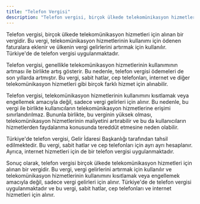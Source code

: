 ```yaml
---
title: "Telefon Vergisi"
description: "Telefon vergisi, birçok ülkede telekomünikasyon hizmetleri için alınan bir vergidir."
---
```


Telefon vergisi, birçok ülkede telekomünikasyon hizmetleri için alınan bir vergidir. Bu vergi, telekomünikasyon
hizmetlerinin kullanımı için ödenen faturalara eklenir ve ülkenin vergi gelirlerini artırmak için kullanılır. Türkiye'de
de telefon vergisi uygulanmaktadır.

Telefon vergisi, genellikle telekomünikasyon hizmetlerinin kullanımının artması ile birlikte artış gösterir. Bu nedenle,
telefon vergisi ödemeleri de son yıllarda artmıştır. Bu vergi, sabit hatlar, cep telefonları, internet ve diğer
telekomünikasyon hizmetleri gibi birçok farklı hizmet için alınabilir.

Telefon vergisi, telekomünikasyon hizmetlerinin kullanımını kısıtlamak veya engellemek amacıyla değil, sadece vergi
gelirleri için alınır. Bu nedenle, bu vergi ile birlikte kullanıcıların telekomünikasyon hizmetlerine erişimi
sınırlandırılmaz. Bununla birlikte, bu verginin yüksek olması, telekomünikasyon hizmetlerinin maliyetini artırabilir ve
bu da kullanıcıların hizmetlerden faydalanma konusunda tereddüt etmesine neden olabilir.

Türkiye'de telefon vergisi, Gelir İdaresi Başkanlığı tarafından tahsil edilmektedir. Bu vergi, sabit hatlar ve cep
telefonları için ayrı ayrı hesaplanır. Ayrıca, internet hizmetleri için de bir telefon vergisi uygulanmaktadır.

Sonuç olarak, telefon vergisi birçok ülkede telekomünikasyon hizmetleri için alınan bir vergidir. Bu vergi, vergi
gelirlerini artırmak için kullanılır ve telekomünikasyon hizmetlerinin kullanımını kısıtlamak veya engellemek amacıyla
değil, sadece vergi gelirleri için alınır. Türkiye'de de telefon vergisi uygulanmaktadır ve bu vergi, sabit hatlar, cep
telefonları ve internet hizmetleri için alınır.
